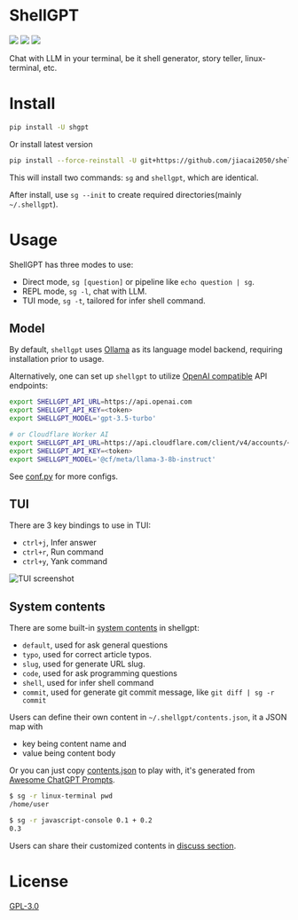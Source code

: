 # ShellGPT

[![](https://img.shields.io/pypi/v/shgpt)](https://pypi.org/project/shgpt/)
[![](https://github.com/jiacai2050/shellgpt/actions/workflows/ci.yml/badge.svg)](https://github.com/jiacai2050/shellgpt/actions/workflows/ci.yml)
[![](https://github.com/jiacai2050/shellgpt/actions/workflows/release.yml/badge.svg)](https://github.com/jiacai2050/shellgpt/actions/workflows/release.yml)

Chat with LLM in your terminal, be it shell generator, story teller, linux-terminal, etc.

# Install
```bash
pip install -U shgpt
```

Or install latest version
```bash
pip install --force-reinstall -U git+https://github.com/jiacai2050/shellgpt.git
```

This will install two commands: `sg` and `shellgpt`, which are identical.

After install, use `sg --init` to create required directories(mainly `~/.shellgpt`).

# Usage

ShellGPT has three modes to use:
- Direct mode, `sg [question]` or pipeline like `echo question | sg`.
- REPL mode, `sg -l`, chat with LLM.
- TUI mode, `sg -t`, tailored for infer shell command.

## Model

By default, `shellgpt` uses [Ollama](https://ollama.com/) as its language model backend, requiring installation prior to usage.

Alternatively, one can set up `shellgpt` to utilize [OpenAI compatible](https://developers.cloudflare.com/workers-ai/configuration/open-ai-compatibility/) API endpoints:

```bash
export SHELLGPT_API_URL=https://api.openai.com
export SHELLGPT_API_KEY=<token>
export SHELLGPT_MODEL='gpt-3.5-turbo'

# or Cloudflare Worker AI
export SHELLGPT_API_URL=https://api.cloudflare.com/client/v4/accounts/<account-id>/ai
export SHELLGPT_API_KEY=<token>
export SHELLGPT_MODEL='@cf/meta/llama-3-8b-instruct'
```

See [conf.py](https://github.com/jiacai2050/shellgpt/blob/main/shgpt/utils/conf.py) for more configs.

## TUI

There are 3 key bindings to use in TUI:
- `ctrl+j`, Infer answer
- `ctrl+r`, Run command
- `ctrl+y`, Yank command

![TUI screenshot](https://github.com/jiacai2050/shellgpt/raw/main/assets/shellgpt-tui.jpg)

## System contents

There are some built-in [system contents](https://platform.openai.com/docs/guides/text-generation/chat-completions-api) in shellgpt:
- `default`, used for ask general questions
- `typo`, used for correct article typos.
- `slug`, used for generate URL slug.
- `code`, used for ask programming questions
- `shell`, used for infer shell command
- `commit`, used for generate git commit message, like `git diff | sg -r commit`

Users can define their own content in `~/.shellgpt/contents.json`, it a JSON map with
- key being content name and
- value being content body

Or you can just copy [contents.json](https://github.com/jiacai2050/shellgpt/blob/main/contents.json) to play with, it's generated from [Awesome ChatGPT Prompts](https://github.com/f/awesome-chatgpt-prompts/blob/main/prompts.csv).

```bash
$ sg -r linux-terminal pwd
/home/user

$ sg -r javascript-console 0.1 + 0.2
0.3

```

Users can share their customized contents in [discuss section](https://github.com/jiacai2050/shellgpt/discussions).

# License

[GPL-3.0](https://opensource.org/license/GPL-3.0)
